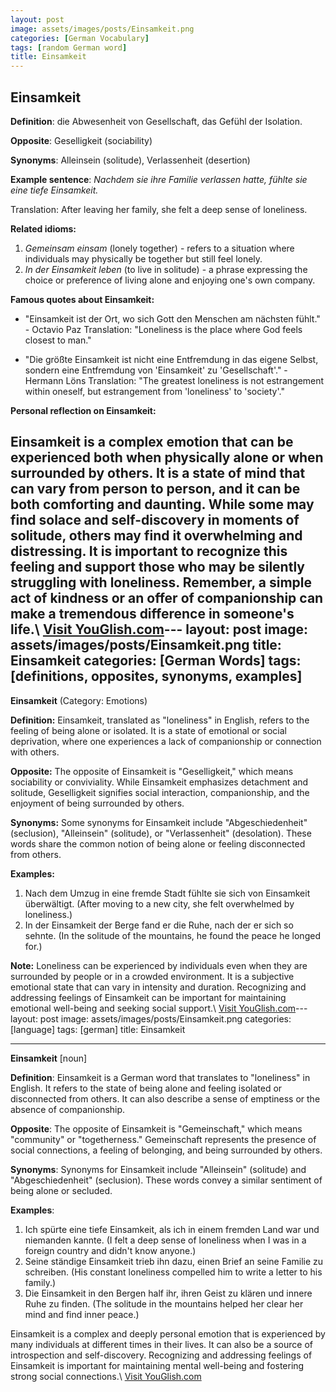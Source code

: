 ```yaml
---
layout: post
image: assets/images/posts/Einsamkeit.png
categories: [German Vocabulary]
tags: [random German word]
title: Einsamkeit
---
```


## Einsamkeit

**Definition**: die Abwesenheit von Gesellschaft, das Gefühl der Isolation.

**Opposite**: Geselligkeit (sociability)

**Synonyms**: Alleinsein (solitude), Verlassenheit (desertion)

**Example sentence**: *Nachdem sie ihre Familie verlassen hatte, fühlte sie eine tiefe Einsamkeit.*

Translation: After leaving her family, she felt a deep sense of loneliness.

**Related idioms:**

1. *Gemeinsam einsam* (lonely together) - refers to a situation where individuals may physically be together but still feel lonely.
2. *In der Einsamkeit leben* (to live in solitude) - a phrase expressing the choice or preference of living alone and enjoying one's own company.

**Famous quotes about Einsamkeit:**

* "Einsamkeit ist der Ort, wo sich Gott den Menschen am nächsten fühlt." - Octavio Paz
  Translation: "Loneliness is the place where God feels closest to man."

* "Die größte Einsamkeit ist nicht eine Entfremdung in das eigene Selbst, sondern eine Entfremdung von 'Einsamkeit' zu 'Gesellschaft'." - Hermann Löns
  Translation: "The greatest loneliness is not estrangement within oneself, but estrangement from 'loneliness' to 'society'."

**Personal reflection on Einsamkeit:**

Einsamkeit is a complex emotion that can be experienced both when physically alone or when surrounded by others. It is a state of mind that can vary from person to person, and it can be both comforting and daunting. While some may find solace and self-discovery in moments of solitude, others may find it overwhelming and distressing. It is important to recognize this feeling and support those who may be silently struggling with loneliness. Remember, a simple act of kindness or an offer of companionship can make a tremendous difference in someone's life.\ <a id="yg-widget-0" class="youglish-widget" data-query="Einsamkeit" data-lang="german" data-components="8412" data-auto-start="0" data-bkg-color="theme_light" data-title="How%20to%20pronounce%20Einsamkeit%20in%20German"  rel="nofollow" href="https://youglish.com">Visit YouGlish.com</a><script async src="https://youglish.com/public/emb/widget.js" charset="utf-8"></script>---
layout: post
image: assets/images/posts/Einsamkeit.png
title: Einsamkeit
categories: [German Words]
tags: [definitions, opposites, synonyms, examples]
---

**Einsamkeit** (Category: Emotions)

**Definition:**
Einsamkeit, translated as "loneliness" in English, refers to the feeling of being alone or isolated. It is a state of emotional or social deprivation, where one experiences a lack of companionship or connection with others.

**Opposite:**
The opposite of Einsamkeit is "Geselligkeit," which means sociability or conviviality. While Einsamkeit emphasizes detachment and solitude, Geselligkeit signifies social interaction, companionship, and the enjoyment of being surrounded by others.

**Synonyms:**
Some synonyms for Einsamkeit include "Abgeschiedenheit" (seclusion), "Alleinsein" (solitude), or "Verlassenheit" (desolation). These words share the common notion of being alone or feeling disconnected from others.

**Examples:**
1. Nach dem Umzug in eine fremde Stadt fühlte sie sich von Einsamkeit überwältigt. (After moving to a new city, she felt overwhelmed by loneliness.)
2. In der Einsamkeit der Berge fand er die Ruhe, nach der er sich so sehnte. (In the solitude of the mountains, he found the peace he longed for.)

**Note:**
Loneliness can be experienced by individuals even when they are surrounded by people or in a crowded environment. It is a subjective emotional state that can vary in intensity and duration. Recognizing and addressing feelings of Einsamkeit can be important for maintaining emotional well-being and seeking social support.\ <a id="yg-widget-0" class="youglish-widget" data-query="Einsamkeit" data-lang="german" data-components="8412" data-auto-start="0" data-bkg-color="theme_light" data-title="How%20to%20pronounce%20Einsamkeit%20in%20German"  rel="nofollow" href="https://youglish.com">Visit YouGlish.com</a><script async src="https://youglish.com/public/emb/widget.js" charset="utf-8"></script>---
layout: post
image: assets/images/posts/Einsamkeit.png
categories: [language]
tags: [german]
title: Einsamkeit

---

**Einsamkeit** [noun]

**Definition**: Einsamkeit is a German word that translates to "loneliness" in English. It refers to the state of being alone and feeling isolated or disconnected from others. It can also describe a sense of emptiness or the absence of companionship.

**Opposite**: The opposite of Einsamkeit is "Gemeinschaft," which means "community" or "togetherness." Gemeinschaft represents the presence of social connections, a feeling of belonging, and being surrounded by others.

**Synonyms**: Synonyms for Einsamkeit include "Alleinsein" (solitude) and "Abgeschiedenheit" (seclusion). These words convey a similar sentiment of being alone or secluded.

**Examples**:
1. Ich spürte eine tiefe Einsamkeit, als ich in einem fremden Land war und niemanden kannte. (I felt a deep sense of loneliness when I was in a foreign country and didn't know anyone.)
2. Seine ständige Einsamkeit trieb ihn dazu, einen Brief an seine Familie zu schreiben. (His constant loneliness compelled him to write a letter to his family.)
3. Die Einsamkeit in den Bergen half ihr, ihren Geist zu klären und innere Ruhe zu finden. (The solitude in the mountains helped her clear her mind and find inner peace.)

Einsamkeit is a complex and deeply personal emotion that is experienced by many individuals at different times in their lives. It can also be a source of introspection and self-discovery. Recognizing and addressing feelings of Einsamkeit is important for maintaining mental well-being and fostering strong social connections.\ <a id="yg-widget-0" class="youglish-widget" data-query="Einsamkeit" data-lang="german" data-components="8412" data-auto-start="0" data-bkg-color="theme_light" data-title="How%20to%20pronounce%20Einsamkeit%20in%20German"  rel="nofollow" href="https://youglish.com">Visit YouGlish.com</a><script async src="https://youglish.com/public/emb/widget.js" charset="utf-8"></script>